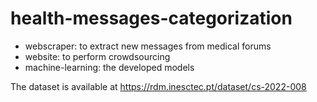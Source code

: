 # health-messages-categorization


- webscraper: to extract new messages from medical forums
- website: to perform crowdsourcing
- machine-learning: the developed models

The dataset is available at https://rdm.inesctec.pt/dataset/cs-2022-008